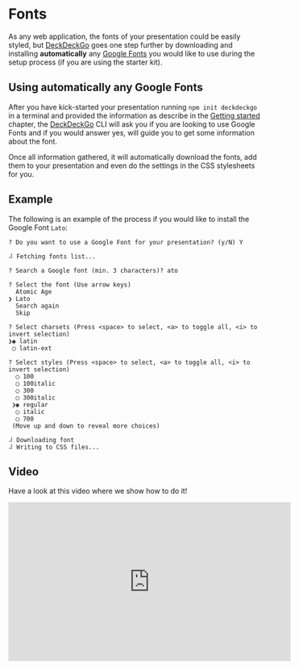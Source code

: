 # Fonts

As any web application, the fonts of your presentation could be easily styled, but [DeckDeckGo] goes one step further by downloading and installing **automatically** any [Google Fonts](https://fonts.google.com) you would like to use during the setup process (if you are using the starter kit). 

## Using automatically any Google Fonts

After you have kick-started your presentation running `npm init deckdeckgo` in a terminal and provided the information as describe in the [Getting started](https://docs.deckdeckgo.com/docs/introduction) chapter, the [DeckDeckGo] CLI will ask you if you are looking to use Google Fonts and if you would answer yes, will guide you to get some information about the font.

Once all information gathered, it will automatically download the fonts, add them to your presentation and even do the settings in the CSS stylesheets for you.

## Example

The following is an example of the process if you would like to install the Google Font `Lato`:

```
? Do you want to use a Google Font for your presentation? (y/N) Y

⠼ Fetching fonts list...

? Search a Google font (min. 3 characters)? ato

? Select the font (Use arrow keys)
  Atomic Age 
❯ Lato 
  Search again 
  Skip 
  
? Select charsets (Press <space> to select, <a> to toggle all, <i> to invert selection)
❯◉ latin
 ◯ latin-ext
 
? Select styles (Press <space> to select, <a> to toggle all, <i> to invert selection)
  ◯ 100
  ◯ 100italic
  ◯ 300
  ◯ 300italic
 ❯◉ regular
  ◯ italic
  ◯ 700
 (Move up and down to reveal more choices)
 
⠼ Downloading font
⠼ Writing to CSS files...

``` 

## Video

Have a look at this video where we show how to do it!

<iframe width="560" height="315" src="https://www.youtube.com/watch?v=S6qL7JbxJ70" frameborder="0" allow="accelerometer; autoplay; encrypted-media; gyroscope; picture-in-picture" allowfullscreen></iframe>

[DeckDeckGo]: https://deckdeckgo.com